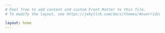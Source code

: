 ```yaml
---
# Feel free to add content and custom Front Matter to this file.
# To modify the layout, see https://jekyllrb.com/docs/themes/#overriding-theme-defaults

layout: home
---
```


<style>
@import 'https://fonts.googleapis.com/css?family=Roboto+Mono:100'

html,body; {
  font-family: 'Roboto Mono', monospace;
  background: #212121;
  height: 100%;
}
  

.container{
  height: 100%;
  width: 100%;
  justify-content: center;
  align-items: center;
  display: flex; 
}
  
.text{
  font-weight: 300;
  font-size: 40px;
}
  
</style>

<div class="container">
  <div class="text">
  <script src="/assets/js/typing-effect.js"></script>
  </div>
</div>

<br>
<br>

{: .warning }

> This site is undergoing construction, so some information may be incorrect.  
> For any questions, please contact me through [instagram](https://www.instagram.com/code_nasa/?hl=en)!
